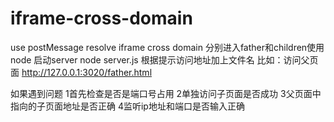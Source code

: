 # iframe-cross-domain
use postMessage resolve iframe cross domain 
分别进入father和children使用node 启动server
node server.js
根据提示访问地址加上文件名
比如：访问父页面
http://127.0.0.1:3020/father.html

如果遇到问题
1首先检查是否是端口号占用
2单独访问子页面是否成功
3父页面中指向的子页面地址是否正确
4监听ip地址和端口是否输入正确